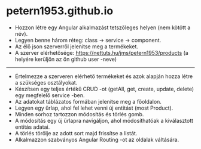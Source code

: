 # petern1953.github.io
- Hozzon létre egy Angular alkalmazást tetszőleges helyen (nem kötött a név).
- Legyen benne három réteg: class -> service -> component.
- Az élő json szerverről jelenítse meg a termékeket.
- A szerver elérhetősége: https://nettuts.hu/jms/petern1953/products (a helyére kerüljön az ön github user -neve)
- ---
- Értelmezze a szerveren elérhető termékeket és azok alapján hozza létre a szükséges osztályokat.
- Készítsen egy teljes értékű CRUD -ot (getAll, get, create, update, delete) egy megfelelő service -ben.
- Az adatokat táblázatos formában jelenítse meg a főoldalon.
- Legyen egy űrlap, ahol fel lehet venni új entitást (most Product).
- Minden sorhoz tartozzon módosítás és törlés gomb.
- A módosítás egy új űrlapra navigáljon, ahol módosíthatóak a kiválasztott entitás adatai.
- A törlés törölje az adott sort majd frissítse a listát.
- Alkalmazzon szabványos Angular Routing -ot az oldalak váltására.
